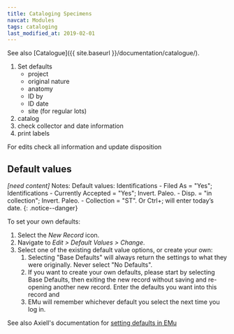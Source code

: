 ```yaml
---
title: Cataloging Specimens
navcat: Modules
tags: cataloging
last_modified_at: 2019-02-01
---
```


See also [Catalogue]({{ site.baseurl }}/documentation/catalogue/).

1. Set defaults
    - project
    - original nature
    - anatomy
    - ID by
    - ID date
    - site (for regular lots)
1. catalog
1. check collector and date information
1. print labels

For edits check all information and update disposition

## Default values

*[need content]* Notes: Default values: Identifications - Filed As = "Yes"; Identifications - Currently Accepted = "Yes"; Invert. Paleo. - Disp. = "in collection"; Invert. Paleo. - Collection = "ST". Or Ctrl+; will enter today’s date.
{: .notice--danger}

To set your own defaults:
1. Select the *New Record* icon.
1. Navigate to *Edit > Default Values > Change*.
1. Select one of the existing default value options, or create your own:
    1. Selecting "Base Defaults" will always return the settings to what they were originally. Never select "No Defaults".
    1. If you want to create your own defaults, please start by selecting Base Defaults, then exiting the new record without saving and re-opening another new record. Enter the defaults you want into this record and  
    1. EMu will remember whichever default you select the next time you log in.

See also Axiell's documentation for [setting defaults in EMu](http://help.emu.axiell.com/v5.1/en/Topics/Common/How%20to%20make%20use%20of%20default%20values.htm)
